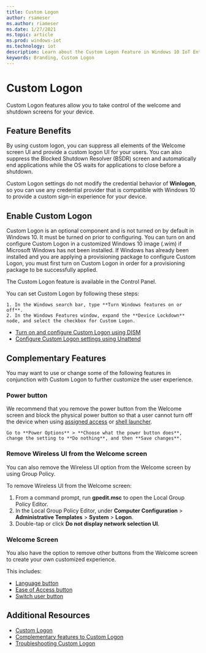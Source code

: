 ```yaml
---
title: Custom Logon
author: rsameser
ms.author: riameser
ms.date: 1/27/2021
ms.topic: article
ms.prod: windows-iot
ms.technology: iot
description: Learn about the Custom Logon Feature in Windows 10 IoT Enterprise.
keywords: Branding, Custom Logon
---
```


# Custom Logon
Custom Logon features allow you to take control of the welcome and shutdown screens for your device.

## Feature Benefits
By using custom logon, you can suppress all elements of the Welcome screen UI and provide a custom logon UI for your users. You can also suppress the Blocked Shutdown Resolver (BSDR) screen and automatically end applications while the OS waits for applications to close before a shutdown.

Custom Logon settings do not modify the credential behavior of **Winlogon**, so you can use any credential provider that is compatible with Windows 10 to provide a custom sign-in experience for your device.

## Enable Custom Logon
Custom Logon is an optional component and is not turned on by default in Windows 10. It must be turned on prior to configuring. You can turn on and configure Custom Logon in a customized Windows 10 image (.wim) if Microsoft Windows has not been installed. If Windows has already been installed and you are applying a provisioning package to configure Custom Logon, you must first turn on Custom Logon in order for a provisioning package to be successfully applied.

The Custom Logon feature is available in the Control Panel.

You can set Custom Logon by following these steps:

    1. In the Windows search bar, type **Turn Windows features on or off**.
    2. In the Windows Features window, expand the **Device Lockdown** node, and select the checkbox for Custom Logon.


* [Turn on and configure Custom Logon using DISM](https://docs.microsoft.com/windows-hardware/customize/enterprise/custom-logon#turn-on-custom-logon)
* [Configure Custom Logon settings using Unattend](https://docs.microsoft.com/windows-hardware/customize/enterprise/custom-logon#turn-on-custom-logon)

## Complementary Features
You may want to use or change some of the following features in conjunction with Custom Logon to further customize the user experience.

### Power button
We recommend that you remove the power button from the Welcome screen and block the physical power button so that a user cannot turn off the device when using [assigned access](../Kiosk-Mode/Assigned-Access.md) or [shell launcher](../Kiosk-Mode/Shell-Launcher.md).

    Go to **Power Options** > **Choose what the power button does**, change the setting to **Do nothing**, and then **Save changes**.

### Remove Wireless UI from the Welcome screen
You can also remove the Wireless UI option from the Welcome screen by using Group Policy.

To remove Wireless UI from the Welcome screen:
1. From a command prompt, run **gpedit.msc** to open the Local Group Policy Editor.
2. In the Local Group Policy Editor, under **Computer Configuration** > **Administrative Templates** > **System** > **Logon**.
3. Double-tap or click **Do not display network selection UI**.

### Welcome Screen
You also have the option to remove other buttons from the Welcome screen to create your own customized experience.

This includes:
* [Language button](https://docs.microsoft.com/windows-hardware/customize/enterprise/complementary-features-to-custom-logon#welcome-screen)
* [Ease of Access button](https://docs.microsoft.com/windows-hardware/customize/enterprise/complementary-features-to-custom-logon#welcome-screen)
* [Switch user button](https://docs.microsoft.com/windows-hardware/customize/enterprise/complementary-features-to-custom-logon#welcome-screen)

## Additional Resources
* [Custom Logon](https://docs.microsoft.com/windows-hardware/customize/enterprise/custom-logon)
* [Complementary features to Custom Logon](https://docs.microsoft.com/windows-hardware/customize/enterprise/complementary-features-to-custom-logon)
* [Troubleshooting Custom Logon](https://docs.microsoft.com/windows-hardware/customize/enterprise/troubleshooting-custom-logon)
